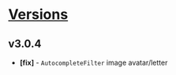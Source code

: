 # [Versions](https://github.com/Tracktor/design-system/releases)

## v3.0.4
- **[fix]** - `AutocompleteFilter` image avatar/letter
